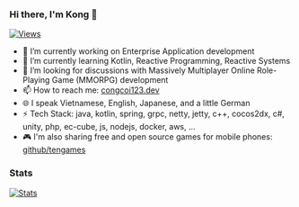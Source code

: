 ### Hi there, I'm Kong 👋
[![Views](https://komarev.com/ghpvc/?username=congcoi123&style=flat-square&color=green)](https://congcoi123.dev)

- 🔭 I’m currently working on Enterprise Application development
- 🌱 I’m currently learning Kotlin, Reactive Programming, Reactive Systems
- 🤔 I’m looking for discussions with Massively Multiplayer Online Role-Playing Game (MMORPG) development
- 📫 How to reach me: [congcoi123.dev](https://congcoi123.dev)
- 🌐 I speak Vietnamese, English, Japanese, and a little German
- ⚡ Tech Stack: java, kotlin, spring, grpc, netty, jetty, c++, cocos2dx, c#, unity, php, ec-cube, js, nodejs, docker, aws, ...
- 🎮 I'm also sharing free and open source games for mobile phones: [github/tengames](https://github.com/tengames)

### Stats
[![Stats](https://github-readme-stats.vercel.app/api?username=congcoi123&count_private=true&show_icons=true)](https://gitmemory.com/congcoi123)
